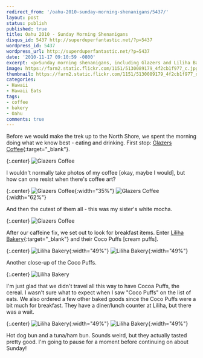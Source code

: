 ```yaml
---
redirect_from: '/oahu-2010-sunday-morning-shenanigans/5437/'
layout: post
status: publish
published: true
title: Oahu 2010 - Sunday Morning Shenanigans
disqus_id: 5437 http://superduperfantastic.net/?p=5437
wordpress_id: 5437
wordpress_url: http://superduperfantastic.net/?p=5437
date: '2010-11-17 09:10:59 -0800'
excerpt: <p>Sunday morning shenanigans, including Glazers and Liliha Bakery, during our trip to Oahu in 2010.</p>
image: https://farm2.static.flickr.com/1151/5130089179_4f2cb1f977_c.jpg
thumbnail: https://farm2.static.flickr.com/1151/5130089179_4f2cb1f977_q.jpg
categories:
- Hawaii
- Hawaii Eats
tags:
- coffee
- bakery
- Oahu
comments: true
---
```

Before we would make the trek up to the North Shore, we spent the morning doing what we know best - eating and drinking. First stop: [Glazers Coffee](http://www.glazerscoffee.com/){:target="_blank"}.

{:.center}
![](https://farm5.static.flickr.com/4112/5130088757_81e3142148_b.jpg "Glazers Coffee")

I wouldn't normally take photos of my coffee [okay, maybe I would], but how can one resist when there's coffee art?

{:.center}
![](https://farm5.static.flickr.com/4060/5130691886_3847bbf3e9.jpg "Glazers Coffee"){:width="35%"} ![](https://farm2.static.flickr.com/1077/5130692080_bd073c5ed5.jpg "Glazers Coffee"){:width="62%"}

And then the cutest of them all - this was my sister's white mocha.

{:.center}
![](https://farm2.static.flickr.com/1151/5130089179_4f2cb1f977_b.jpg "Glazers Coffee")

After our caffeine fix, we set out to look for breakfast items. Enter [Liliha Bakery](http://lilihabakeryhawaii.com/){:target="_blank"} and their Coco Puffs [cream puffs].

{:.center}
![](https://farm2.static.flickr.com/1399/5130692504_dea19acea9.jpg "Liliha Bakery"){:width="49%"} ![](https://farm5.static.flickr.com/4035/5130692180_7c889a94b4.jpg "Liliha Bakery"){:width="49%"}

Another close-up of the Coco Puffs.

{:.center}
![](https://farm2.static.flickr.com/1118/5130693562_e6d612148c_b.jpg "Liliha Bakery")

I'm just glad that we didn't travel all this way to have Cocoa Puffs, the cereal. I wasn't sure what to expect when I saw "Coco Puffs" on the list of eats. We also ordered a few other baked goods since the Coco Puffs were a bit much for breakfast. They have a diner/lunch counter at Liliha, but there was a wait.

{:.center}
![](https://farm5.static.flickr.com/4042/5130089697_c357225c4d.jpg "Liliha Bakery"){:width="49%"} ![](https://farm2.static.flickr.com/1101/5130692284_96921d7091.jpg "Liliha Bakery"){:width="49%"}

Hot dog bun and a tuna/ham bun. Sounds weird, but they actually tasted pretty good. I'm going to pause for a moment before continuing on about Sunday!
